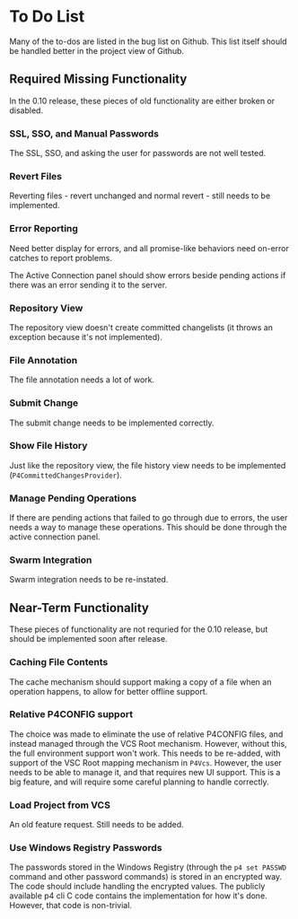 # To Do List

Many of the to-dos are listed in the bug list on Github.  This list itself should be handled better in the project view of Github.

## Required Missing Functionality

In the 0.10 release, these pieces of old functionality are either broken or disabled.

### SSL, SSO, and Manual Passwords

The SSL, SSO, and asking the user for passwords are not well tested.

### Revert Files

Reverting files - revert unchanged and normal revert - still needs to be implemented.

### Error Reporting

Need better display for errors, and all promise-like behaviors need on-error catches to report problems.

The Active Connection panel should show errors beside pending actions if there was an error sending it to the server.

### Repository View

The repository view doesn't create committed changelists (it throws an exception because it's not implemented).

### File Annotation

The file annotation needs a lot of work.

### Submit Change

The submit change needs to be implemented correctly.

### Show File History

Just like the repository view, the file history view needs to be implemented (`P4CommittedChangesProvider`).

### Manage Pending Operations

If there are pending actions that failed to go through due to errors, the user needs a way to manage these operations.  This should be done through the active connection panel.

### Swarm Integration

Swarm integration needs to be re-instated.

## Near-Term Functionality

These pieces of functionality are not requried for the 0.10 release, but should be implemented soon after release.

### Caching File Contents

The cache mechanism should support making a copy of a file when an operation happens, to allow for better offline support.

### Relative P4CONFIG support

The choice was made to eliminate the use of relative P4CONFIG files, and instead managed through the VCS Root mechanism.
However, without this, the full environment support won't work.  This needs to be re-added, with support of the VSC Root
mapping mechanism in `P4Vcs`.  However, the user needs to be able to manage it, and that requires new UI support.  This
is a big feature, and will require some careful planning to handle correctly.

### Load Project from VCS

An old feature request.  Still needs to be added.

### Use Windows Registry Passwords

The passwords stored in the Windows Registry (through the `p4 set PASSWD` command and other password commands) is stored
in an encrypted way.  The code should include handling the encrypted values.  The publicly available p4 cli C code
contains the implementation for how it's done.  However, that code is non-trivial. 
